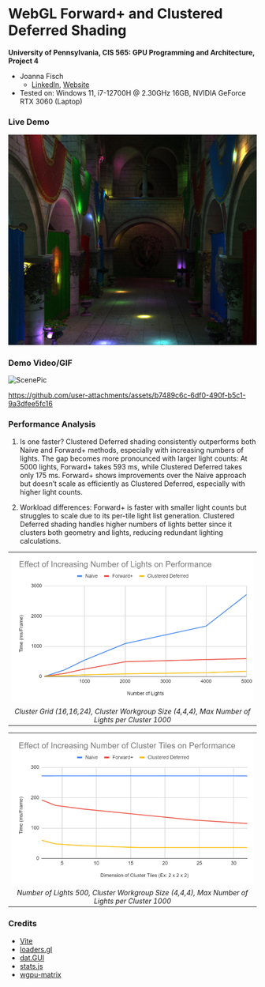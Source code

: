 WebGL Forward+ and Clustered Deferred Shading
======================

**University of Pennsylvania, CIS 565: GPU Programming and Architecture, Project 4**

* Joanna Fisch
  * [LinkedIn](https://www.linkedin.com/in/joanna-fisch-bb2979186/), [Website](https://sites.google.com/view/joannafischsportfolio/home)
* Tested on: Windows 11, i7-12700H @ 2.30GHz 16GB, NVIDIA GeForce RTX 3060 (Laptop)

### Live Demo

[![](img/thumb.png)](http://TODO.github.io/Project4-WebGPU-Forward-Plus-and-Clustered-Deferred)

### Demo Video/GIF

![ScenePic](https://github.com/user-attachments/assets/6e98a652-fbbd-45a6-8d3f-16ad04ae1339)

https://github.com/user-attachments/assets/b7489c6c-6df0-490f-b5c1-9a3dfee5fc16


### Performance Analysis

1. Is one faster?
   Clustered Deferred shading consistently outperforms both Naive and Forward+ methods, especially with increasing numbers of lights. The gap becomes more pronounced with larger light counts:
   At 5000 lights, Forward+ takes 593 ms, while Clustered Deferred takes only 175 ms.
   Forward+ shows improvements over the Naive approach but doesn’t scale as efficiently as Clustered Deferred, especially with higher light counts.

2. Workload differences:
   Forward+ is faster with smaller light counts but struggles to scale due to its per-tile light list generation.
   Clustered Deferred shading handles higher numbers of lights better since it clusters both geometry and lights, reducing redundant lighting calculations.

<table>
  <tr>
    <td><img src="img/effectLights.png" /></td>
  </tr>
  <tr>
    <td colspan="3" align="center"><i> Cluster Grid (16,16,24), Cluster Workgroup Size (4,4,4), Max Number of Lights per Cluster 1000</i></td>
  </tr>
</table>

<table>
  <tr>
    <td><img src="img/effectClusterTiles.png" /></td>
  </tr>
  <tr>
    <td colspan="3" align="center"><i> Number of Lights 500, Cluster Workgroup Size (4,4,4), Max Number of Lights per Cluster 1000</i></td>
  </tr>
</table>

### Credits

- [Vite](https://vitejs.dev/)
- [loaders.gl](https://loaders.gl/)
- [dat.GUI](https://github.com/dataarts/dat.gui)
- [stats.js](https://github.com/mrdoob/stats.js)
- [wgpu-matrix](https://github.com/greggman/wgpu-matrix)
